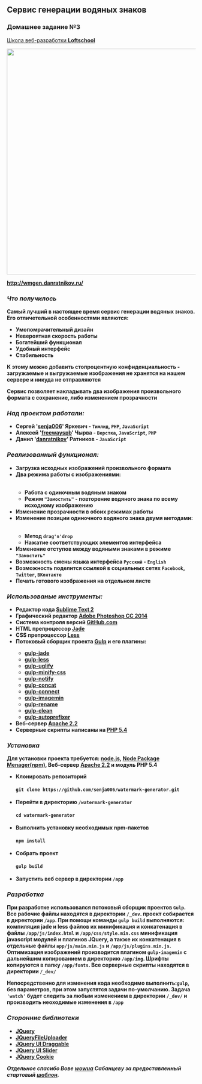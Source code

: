 <h2>Сервис генерации водяных знаков</h2>
<h3> Домашнее задание №3</h3>
<a href="http://loftschool.ru">Школа веб-разработки <b>Loftschool</p></a>

<img src="http://wmgen.danratnikov.ru/img/watermark3.jpg" style="width: 600px" />
<p><a href="http://wmgen.danratnikov.ru/">http://wmgen.danratnikov.ru/</a></p>
<h3><i>Что получилось</i></h3>
<p>Самый лучший в настоящее время сервис генерации водяных знаков. Его отличетельной особенностями являются:</p>
<ul>
	<li>Умопомрачительный дизайн</li>
	<li>Невероятная скорость работы</li>
	<li>Богатейший функционал</li>
	<li>Удобный интерфейс</li>
	<li>Стабильность </li>
</ul>
<p>К этому можно добавить стопроцентную конфиденциальность - загружаемые и выгружаемые изображения не хранятся на нашем сервере и никуда не отправляются</p>
<p>Сервис позволяет накладывать два изображения произвольного формата с сохранение, либо изменением прозрачности</p>
<h3><i>Над проектом работали:</i></h3>
<ul>
  <li>Сергей '<a href="https://github.com/senja006/">senja006</a>' Яркевич - <code>Тимлид</code>, <code>PHP</code>, <code>JavaScript</code></li>
  <li>Алексей '<a href="https://github.com/freewayspb">freewayspb</a>' Чырва  - <code>Верстка</code>, <code>JavaScript</code>, <code>PHP</code></li>
  <li>Данил '<a href="https://github.com/danratnikov">danratnikov</a>' Ратников  - <code>JavaScript</code></li>
</ul>
<h3><i>Реализованный функционал:</i></h3>
<ul>
	<li>Загрузка исходных изображений произвольного формата</li>
	<li>Два режима работы с изображениями:</li>
	<br/>
	<ul>
			<li>Работа с одиночным водяным знаком</li>
			<li>Режим <code>"Замостить"</code> - повторение водяного знака по всему исходному изображению</li>
	</ul>
	<li>Изменение прозрачности в обоих режимах работы</li>
	<li>Изменение позиции одиночного водяного знака двумя методами:</li>
	<br/>
	<ul>
			<li>Метод <code>drag'n'drop</code></li>
			<li>Нажатие соответствующих элементов интерфейса</li>
	</ul>
	<li>Изменение отступов между водяными знаками в режиме <code>"Замостить"</code> </li>
	<li>Возможность смены языка интерфейса <code>Русский</code> - <code>English</code> </li>
	<li>Возможность поделится ссылкой в социальных сетях <code>Facebook</code>, <code>Twitter</code>, <code>ВКонтакте</code></li>
	<li>Печать готового изображения на отдельном листе</li>
</ul>

<h3><i>Использованые инструменты:</i></h3>
<ul>
	<li>Редактор кода <a href="http://www.sublimetext.com/2">Sublime Text 2</a></li>
	<li>Графический редактор <a href="http://www.adobe.com/ru/products/photoshop.html">Adobe Photoshop CC 2014</a></li>
	<li>Система контроля версий <a href="http://github.com">GitHub.com</a></li>
	<li>HTML препроцессор <a href="http://jade-lang.com">Jade</a></li>
	<li>CSS препроцессор <a href="http://lesscss.org/">Less</a></li>
	<li>Потоковый сборщик проекта  <a href="http://gulpjs.com">Gulp</a> и его плагины:</li>
		<ul>
			<li><a href="https://www.npmjs.com/package/gulp-jade">gulp-jade</a></li>
			<li><a href="https://www.npmjs.com/package/gulp-less">gulp-less</a></li>
			<li><a href="https://www.npmjs.com/package/gulp-uglify">gulp-uglify</a></li>
			<li><a href="https://www.npmjs.com/package/gulp-minify-css">gulp-minify-css</a></li>
			<li><a href="https://www.npmjs.com/package/gulp-notify">gulp-notify</a></li>
			<li><a href="https://www.npmjs.com/package/gulp-concat">gulp-concat</a></li>
			<li><a href="https://www.npmjs.com/package/gulp-connect">gulp-connect</a></li>
			<li><a href="https://www.npmjs.com/package/gulp-imagemin">gulp-imagemin</a></li>
			<li><a href="https://www.npmjs.com/package/gulp-rename">gulp-rename</a></li>
			<li><a href="https://www.npmjs.com/package/gulp-clean">gulp-clean</a></li>
			<li><a href="https://www.npmjs.com/package/gulp-autoprefixer">gulp-autoprefixer</a></li>
	</ul>
	<li>Веб-сервер <a href="http://apache.org/"> Apache 2.2</a></li>
	<li>Серверные скрипты написаны на  <a href="http://php.net/">PHP 5.4</a></li>
</ul>

<h3><i>Установка</i></h3>
<p>Для установки проекта требуется: <a href="http://nodejs.org/">node.js</a>,  <a href="http://nodejs.org/">Node Package Menager(npm)</a>,  Веб-сервер <a href="http://apache.org/"> Apache 2.2</a> и модуль PHP 5.4</p>
<ul>
			<li>Клонировать репозиторий<br/><br/><code>git clone https://github.com/senja006/watermark-generator.git</code></li>
			<br/>
			<li>Перейти в директорию <code>/watermark-generator</code><br/><br/><code>cd watermark-generator</code></li>
			<br/>
			<li>Выполнить установку необходимых npm-пакетов<br/><br/><code>npm install</code><br/></li>
			<br/>
			<li>Собрать проект<br/><br/><code>gulp build</code><br/></li>
			<br/>
			<li>Запустить веб сервер в директории <code>/app</code><br/></li>
	</ul>

<h3><i>Разработка</i></h3>
<p>При разработке использовался потоковый сборщик проектов <code>Gulp</code>. Все рабочие файлы находятся в директории <code>/_dev</code>. проект собирается в директории <code>/app</code>. При помощи команды 
<code>gulp build</code> выполняются: компиляция jade и less файлов их минификация и конкатенация в файлы  <code>/app/js/index.html</code> и <code>/app/css/style.min.css</code> минификация javascript модулей и плагинов JQuery, а также их конкатенация в отдельные файлы <code>app/js/main.min.js</code> и <code>/app/js/plugins.min.js</code>. Оптимизация изображений производится плагином <code>gulp-imagemin</code> c дальнейшим копированием в директорию <code>/app/img</code>. Шрифты копируются в папку <code>/app/fonts</code>. Все серверные скрипты находятся в директории <code>/_dev/</code></p>
<p>Непосредственно для изменения кода необходимо выполнить:<code>gulp</code>,
без параметров, при этом запустятся задачи по-умолчанию. Задача <code>'watch'</code>
будет следить за любым изменением в директории <code>/_dev/</code> и производить неоходимые изменения в <code>/app</code></p>
<h3><i>Сторонние библиотеки</i></h3>
<ul>
	<li><a href="http://jquery.com">JQuery</a></li>
	<li><a href="http://plugins.jquery.com/blueimp-file-upload-jquery-ui/">JQueryFileUploader</a></li>
	<li><a href="http://jqueryui.com/draggable/">JQuery UI Draggable</a></li>
	<li><a href="http://jqueryui.com/slider/">JQuery UI Slider</a></li>
	<li><a href="http://plugins.jquery.com/cookie/">JQuery Cookie</a></li>
</ul>

<p><i>Отдельное спасибо Вове <a href="https://github.com/wowua">wowua</a> Сабанцеву за предоставленный стартовый <a href="https://github.com/wowua/_blank-template">шаблон</a>.</i><p>
